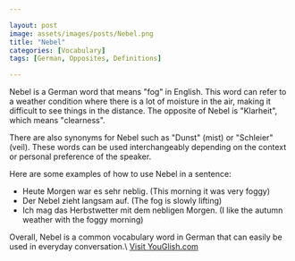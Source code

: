 ```yaml
---

layout: post
image: assets/images/posts/Nebel.png
title: "Nebel"
categories: [Vocabulary]
tags: [German, Opposites, Definitions]

---
```


Nebel is a German word that means "fog" in English. This word can refer to a weather condition where there is a lot of moisture in the air, making it difficult to see things in the distance. The opposite of Nebel is "Klarheit", which means "clearness".

There are also synonyms for Nebel such as "Dunst" (mist) or "Schleier" (veil). These words can be used interchangeably depending on the context or personal preference of the speaker.

Here are some examples of how to use Nebel in a sentence:

- Heute Morgen war es sehr neblig. (This morning it was very foggy)
- Der Nebel zieht langsam auf. (The fog is slowly lifting)
- Ich mag das Herbstwetter mit dem nebligen Morgen. (I like the autumn weather with the foggy morning)

Overall, Nebel is a common vocabulary word in German that can easily be used in everyday conversation.\ <a id="yg-widget-0" class="youglish-widget" data-query="Nebel" data-lang="german" data-components="8412" data-auto-start="0" data-bkg-color="theme_light" data-title="How%20to%20pronounce%20Nebel%20in%20German"  rel="nofollow" href="https://youglish.com">Visit YouGlish.com</a><script async src="https://youglish.com/public/emb/widget.js" charset="utf-8"></script>